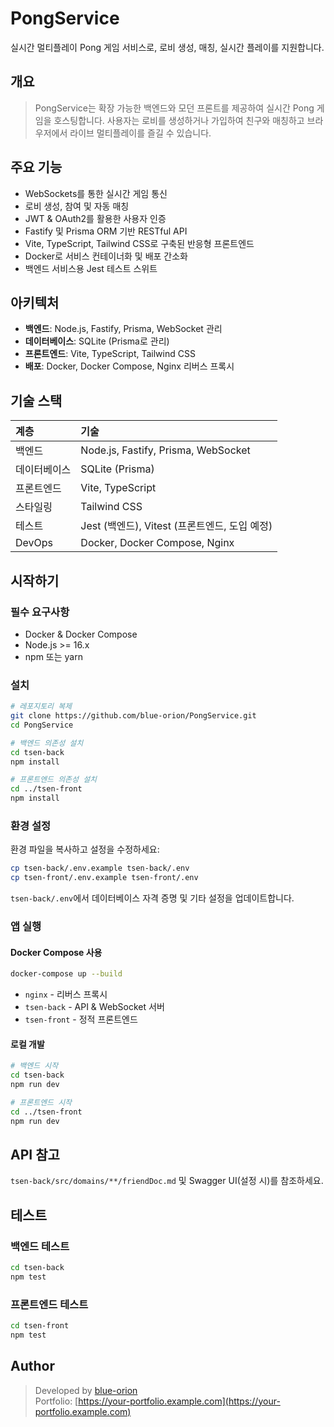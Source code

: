# PongService
실시간 멀티플레이 Pong 게임 서비스로, 로비 생성, 매칭, 실시간 플레이를 지원합니다.

## 개요

> PongService는 확장 가능한 백엔드와 모던 프론트를 제공하여 실시간 Pong 게임을 호스팅합니다. 사용자는 로비를 생성하거나 가입하여 친구와 매칭하고 브라우저에서 라이브 멀티플레이를 즐길 수 있습니다.

## 주요 기능

- WebSockets를 통한 실시간 게임 통신
- 로비 생성, 참여 및 자동 매칭
- JWT & OAuth2를 활용한 사용자 인증
- Fastify 및 Prisma ORM 기반 RESTful API
- Vite, TypeScript, Tailwind CSS로 구축된 반응형 프론트엔드
- Docker로 서비스 컨테이너화 및 배포 간소화
- 백엔드 서비스용 Jest 테스트 스위트

## 아키텍처

- **백엔드**: Node.js, Fastify, Prisma, WebSocket 관리
- **데이터베이스**: SQLite (Prisma로 관리)
- **프론트엔드**: Vite, TypeScript, Tailwind CSS
- **배포**: Docker, Docker Compose, Nginx 리버스 프록시

## 기술 스택

| 계층       | 기술                                     |
| :--------- | :--------------------------------------- |
| 백엔드     | Node.js, Fastify, Prisma, WebSocket      |
| 데이터베이스 | SQLite (Prisma)                         |
| 프론트엔드 | Vite, TypeScript                          |
| 스타일링   | Tailwind CSS                             |
| 테스트     | Jest (백엔드), Vitest (프론트엔드, 도입 예정)         |
| DevOps     | Docker, Docker Compose, Nginx            |

## 시작하기

### 필수 요구사항

- Docker & Docker Compose
- Node.js >= 16.x
- npm 또는 yarn

### 설치

```bash
# 레포지토리 복제
git clone https://github.com/blue-orion/PongService.git
cd PongService

# 백엔드 의존성 설치
cd tsen-back
npm install

# 프론트엔드 의존성 설치
cd ../tsen-front
npm install
```

### 환경 설정

환경 파일을 복사하고 설정을 수정하세요:

```bash
cp tsen-back/.env.example tsen-back/.env
cp tsen-front/.env.example tsen-front/.env
```

`tsen-back/.env`에서 데이터베이스 자격 증명 및 기타 설정을 업데이트합니다.

### 앱 실행

#### Docker Compose 사용
```bash
docker-compose up --build
```
- `nginx` - 리버스 프록시
- `tsen-back` - API & WebSocket 서버
- `tsen-front` - 정적 프론트엔드

#### 로컬 개발

```bash
# 백엔드 시작
cd tsen-back
npm run dev

# 프론트엔드 시작
cd ../tsen-front
npm run dev
```

## API 참고

`tsen-back/src/domains/**/friendDoc.md` 및 Swagger UI(설정 시)를 참조하세요.

## 테스트

### 백엔드 테스트
```bash
cd tsen-back
npm test
```

### 프론트엔드 테스트
```bash
cd tsen-front
npm test
```
## Author

> Developed by [blue-orion](https://github.com/blue-orion)  
> Portfolio: [https://your-portfolio.example.com](https://your-portfolio.example.com)
